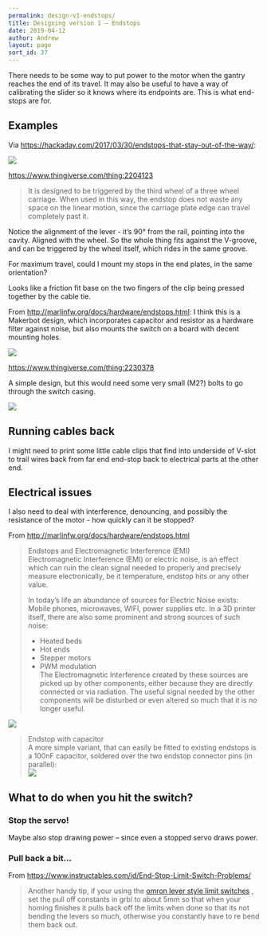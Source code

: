 ```yaml
---
permalink: design-v1-endstops/
title: Designing version 1 – Endstops
date: 2019-04-12
author: Andrew
layout: page
sort_id: 37
---
```


There needs to be some way to put power to the motor when the gantry reaches the end of its travel. It may also be useful to have a way of calibrating the slider so it knows where its endpoints are. This is what end-stops are for.

## Examples


Via <https://hackaday.com/2017/03/30/endstops-that-stay-out-of-the-way/>:

![]({{site.baseurl}}/assets/endstop-wide.png)

<https://www.thingiverse.com/thing:2204123>

> It is designed to be triggered by the third wheel of a three wheel carriage. When used in this way, the endstop does not waste any space on the linear motion, since the carriage plate edge can travel completely past it.  

Notice the alignment of the lever - it’s 90&deg; from the rail, pointing into the cavity. Aligned with the wheel. So the whole thing fits against the V-groove, and can be triggered by the wheel itself, which rides in the same groove.

For maximum travel, could I mount my stops in the end plates, in the same orientation?

Looks like a friction fit base on the two fingers of the clip being pressed together by the cable tie.


From <http://marlinfw.org/docs/hardware/endstops.html>:
I think this is a Makerbot design, which incorporates capacitor and resistor as a hardware filter against noise, but also mounts the switch on a board with decent mounting holes.

![]({{site.baseurl}}/assets/makerbot_endstop.png)

<https://www.thingiverse.com/thing:2230378>

A simple design, but this would need some very small (M2?) bolts to go through the switch casing.

![]({{site.baseurl}}/assets/620a53a6ff0c23ef09bb7889649231ca_preview_featured.jpg)

## Running cables back
I might need to print some little cable clips that find into underside of V-slot to trail wires back from far end end-stop back to electrical parts at the other end.

## Electrical issues

I also need to deal with interference, denouncing, and possibly the resistance of the motor - how quickly can it be stopped?

From <http://marlinfw.org/docs/hardware/endstops.html>

> Endstops and Electromagnetic Interference (EMI)  
> Electromagnetic Interference (EMI) or electric noise, is an effect which can ruin the clean signal needed to properly and precisely measure electronically, be it temperature, endstop hits or any other value.  
>   
> In today’s life an abundance of sources for Electric Noise exists: Mobile phones, microwaves, WIFI, power supplies etc. In a 3D printer itself, there are also some prominent and strong sources of such noise:  
> * Heated beds  
> * Hot ends  
> * Stepper motors  
> * PWM modulation  
> The Electromagnetic Interference created by these sources are picked up by other components, either because they are directly connected or via radiation. The useful signal needed by the other components will be disturbed or even altered so much that it is no longer useful.  

![]({{site.baseurl}}/assets/switch_noise.png)

> Endstop with capacitor  
> A more simple variant, that can easily be fitted to existing endstops is a 100nF capacitor, soldered over the two endstop connector pins (in parallel):  
![](Endstops/switch_cap.png)


## What to do when you hit the switch?

### Stop the servo!

Maybe also stop drawing power – since even a stopped servo draws power.

### Pull back a bit…

From <https://www.instructables.com/id/End-Stop-Limit-Switch-Problems/>

> Another handy tip, if your using the  [omron lever style limit switches](http://3dtek.xyz/products/cnc-3d-printer-limit-switches) , set the pull off constants in grbl to about 5mm so that when your homing finishes it pulls back off the limits when done so that its not bending the levers so much, otherwise you constantly have to re bend them back out.  
